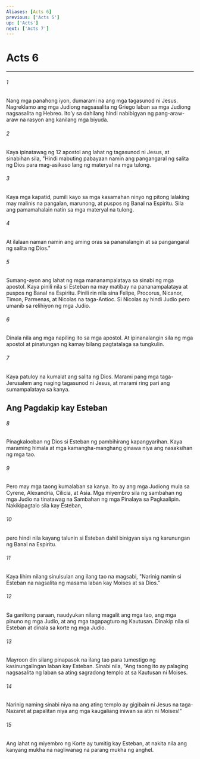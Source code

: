 ```yaml
---
Aliases: [Acts 6]
previous: ['Acts 5']
up: ['Acts']
next: ['Acts 7']
---
```

# Acts 6

***






















###### 1 










Nang mga panahong iyon, dumarami na ang mga tagasunod ni Jesus. Nagreklamo ang mga Judiong nagsasalita ng Griego laban sa mga Judiong nagsasalita ng Hebreo. Itoʼy sa dahilang hindi nabibigyan ng pang-araw-araw na rasyon ang kanilang mga biyuda. 





















###### 2 










Kaya ipinatawag ng 12 apostol ang lahat ng tagasunod ni Jesus, at sinabihan sila, "Hindi mabuting pabayaan namin ang pangangaral ng salita ng Dios para mag-asikaso lang ng materyal na mga tulong. 





















###### 3 










Kaya mga kapatid, pumili kayo sa mga kasamahan ninyo ng pitong lalaking may malinis na pangalan, marunong, at puspos ng Banal na Espiritu. Sila ang pamamahalain natin sa mga materyal na tulong. 





















###### 4 










At ilalaan naman namin ang aming oras sa pananalangin at sa pangangaral ng salita ng Dios." 





















###### 5 










Sumang-ayon ang lahat ng mga mananampalataya sa sinabi ng mga apostol. Kaya pinili nila si Esteban na may matibay na pananampalataya at puspos ng Banal na Espiritu. Pinili rin nila sina Felipe, Procorus, Nicanor, Timon, Parmenas, at Nicolas na taga-Antioc. Si Nicolas ay hindi Judio pero umanib sa relihiyon ng mga Judio. 





















###### 6 










Dinala nila ang mga napiling ito sa mga apostol. At ipinanalangin sila ng mga apostol at pinatungan ng kamay bilang pagtatalaga sa tungkulin. 





















###### 7 










Kaya patuloy na kumalat ang salita ng Dios. Marami pang mga taga-Jerusalem ang naging tagasunod ni Jesus, at marami ring pari ang sumampalataya sa kanya.

## Ang Pagdakip kay Esteban 





















###### 8 










Pinagkalooban ng Dios si Esteban ng pambihirang kapangyarihan. Kaya maraming himala at mga kamangha-manghang ginawa niya ang nasaksihan ng mga tao. 





















###### 9 










Pero may mga taong kumalaban sa kanya. Ito ay ang mga Judiong mula sa Cyrene, Alexandria, Cilicia, at Asia. Mga miyembro sila ng sambahan ng mga Judio na tinatawag na Sambahan ng mga Pinalaya sa Pagkaalipin. Nakikipagtalo sila kay Esteban, 





















###### 10 










pero hindi nila kayang talunin si Esteban dahil binigyan siya ng karunungan ng Banal na Espiritu. 





















###### 11 










Kaya lihim nilang sinulsulan ang ilang tao na magsabi, "Narinig namin si Esteban na nagsalita ng masama laban kay Moises at sa Dios." 





















###### 12 










Sa ganitong paraan, naudyukan nilang magalit ang mga tao, ang mga pinuno ng mga Judio, at ang mga tagapagturo ng Kautusan. Dinakip nila si Esteban at dinala sa korte ng mga Judio. 





















###### 13 










Mayroon din silang pinapasok na ilang tao para tumestigo ng kasinungalingan laban kay Esteban. Sinabi nila, "Ang taong ito ay palaging nagsasalita ng laban sa ating sagradong templo at sa Kautusan ni Moises. 





















###### 14 










Narinig naming sinabi niya na ang ating templo ay gigibain ni Jesus na taga-Nazaret at papalitan niya ang mga kaugaliang iniwan sa atin ni Moises!" 





















###### 15 










Ang lahat ng miyembro ng Korte ay tumitig kay Esteban, at nakita nila ang kanyang mukha na nagliwanag na parang mukha ng anghel.
